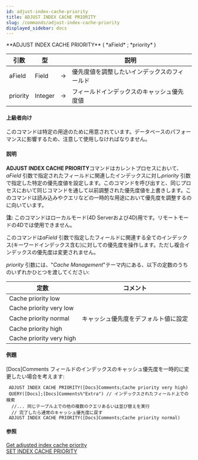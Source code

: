 ```yaml
---
id: adjust-index-cache-priority
title: ADJUST INDEX CACHE PRIORITY
slug: /commands/adjust-index-cache-priority
displayed_sidebar: docs
---
```


<!--REF #_command_.ADJUST INDEX CACHE PRIORITY.Syntax-->**ADJUST INDEX CACHE PRIORITY** ( *aField* ; *priority* )<!-- END REF-->
<!--REF #_command_.ADJUST INDEX CACHE PRIORITY.Params-->
| 引数 | 型 |  | 説明 |
| --- | --- | --- | --- |
| aField | Field | &#8594;  | 優先度値を調整したいインデックスのフィールド |
| priority | Integer | &#8594;  | フィールドインデックスのキャッシュ優先度値 |

<!-- END REF-->

#### 上級者向け 

<!--REF #_command_.ADJUST INDEX CACHE PRIORITY.Summary-->このコマンドは特定の用途のために用意されています。<!-- END REF-->データベースのパフォーマンスに影響するため、注意して使用しなければなりません。

#### 説明 

**ADJUST INDEX CACHE PRIORITY**コマンドはカレントプロセスにおいて、*aField* 引数で指定されたフィールドに関連したインデックスに対し*priority* 引数で指定した特定の優先度値を設定します。このコマンドを呼び出すと、同じプロセスにおいて同じコマンドを通して以前調整された優先度値を上書きします。このコマンドは読み込みやクエリなどの一時的な用途において優先度を調整するのに向いています。

**注:** このコマンドはローカルモード(4D Serverおよび4D)用です。リモートモードの4Dでは使用できません。

このコマンドは*aField* 引数で指定したフィールドに関連する全てのインデックス(キーワードインデックス含む)に対しての優先度を操作します。ただし複合インデックスの優先度は変更されません。

*priority* 引数には、"*Cache Management*"テーマ内にある、以下の定数のうちのいずれかひとつを渡してください:

| 定数                       | コメント               |
| ------------------------ | ------------------ |
| Cache priority low       |                    |
| Cache priority very low  |                    |
| Cache priority normal    | キャッシュ優先度をデフォルト値に設定 |
| Cache priority high      |                    |
| Cache priority very high |                    |

#### 例題 

\[Docs\]Comments フィールドのインデックスのキャッシュ優先度を一時的に変更したい場合を考えます:

```4d
 ADJUST INDEX CACHE PRIORITY([Docs]Comments;Cache priority very high)
 QUERY([Docs];[Docs]Comments%"Extra") // インデックスされたフィールド上での検索
  //... 同じテーブル上での他の複数のクエリあるいは並び替えを実行
  // 完了したら通常のキャッシュ優先度に戻す
 ADJUST INDEX CACHE PRIORITY([Docs]Comments;Cache priority normal)
```

#### 参照 

[Get adjusted index cache priority](get-adjusted-index-cache-priority.md)  
[SET INDEX CACHE PRIORITY](set-index-cache-priority.md)  